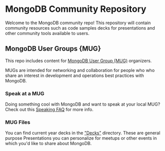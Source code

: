# MongoDB Community Repository

Welcome to the MongoDB community repo! This repository will contain community resources such as code samples decks for presentations and other community tools available to users.

## MongoDB User Groups {MUG}

This repo includes content for [MongoDB User Group (MUG)](https://www.meetup.com/pro/mongodb/) organizers. 

MUGs are intended for networking and collaboration for people who who share an interest in development and operations best practices with MongoDB.

### Speak at a MUG

Doing something cool with MongoDB and want to speak at your local MUG? Check out this [Speaking FAQ](mug_speakers.md) for more info.

### MUG Files

You can find current year decks in the ["Decks"](https://github.com/mongodb/community/tree/master/MUG%20Download/Decks) directory.  These are general purpose Presentations you can personalize for meetups or other events in which you'd like to share about MongoDB.
